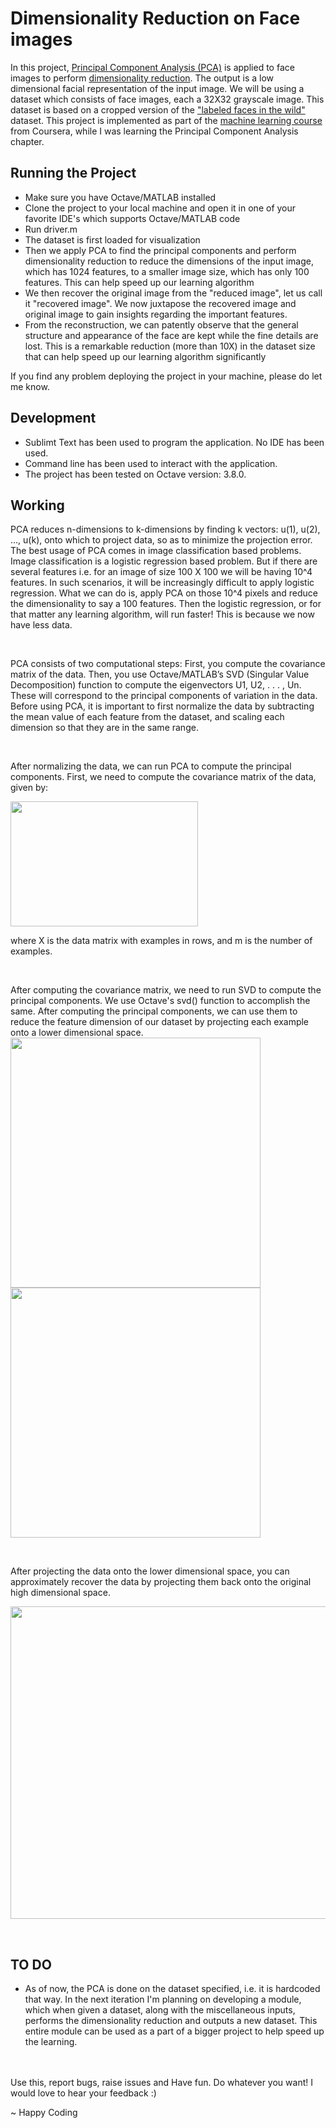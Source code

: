 # Dimensionality Reduction on Face images
In this project, <a href="https://en.wikipedia.org/wiki/Principal_component_analysis">Principal Component Analysis (PCA)</a> is applied to face images to perform <a href="https://en.wikipedia.org/wiki/Dimensionality_reduction">dimensionality reduction</a>. The output is a low dimensional facial representation of the input image. We will be using a dataset which consists of face images, each a 32X32 grayscale image. This dataset is based on a cropped version of the <a href="http://vis-www.cs.umass.edu/lfw/">"labeled faces in the wild"</a> dataset. This project is implemented as part of the <a href="https://github.com/adityachandupatla/ML_Coursera">machine learning course</a> from Coursera, while I was learning the Principal Component Analysis chapter.

<h2>Running the Project</h2>
<ul>
  <li>Make sure you have Octave/MATLAB installed</li>
  <li>Clone the project to your local machine and open it in one of your favorite IDE's which supports Octave/MATLAB code</li>
  <li>Run driver.m</li>
  <li>The dataset is first loaded for visualization</li>
  <li>Then we apply PCA to find the principal components and perform dimensionality reduction to reduce the dimensions of the input image, which has 1024 features, to a smaller image size, which has only 100 features. This can help speed up our learning algorithm</li>
  <li>We then recover the original image from the "reduced image", let us call it "recovered image". We now juxtapose the recovered image and original image to gain insights regarding the important features.</li>
  <li>From the reconstruction, we can patently observe that the general structure and appearance of the face are kept while the fine details are lost. This is a remarkable reduction (more than 10X) in the dataset size that can help speed up our learning algorithm significantly</li>
</ul>

If you find any problem deploying the project in your machine, please do let me know.

<h2>Development</h2>
<ul>
  <li>Sublimt Text has been used to program the application. No IDE has been used.</li>
  <li>Command line has been used to interact with the application.</li>
  <li>The project has been tested on Octave version: 3.8.0.</li>
</ul>

<h2>Working</h2>
<p>PCA reduces n-dimensions to k-dimensions by finding k vectors: u(1), u(2), ..., u(k), onto which to project data, so as to minimize the projection error. The best usage of PCA comes in image classification based problems. Image classification is a logistic regression based problem. But if there are several features i.e. for an image of size 100 X 100 we will be having 10^4 features. In such scenarios, it will be increasingly difficult to apply logistic regression. What we can do is, apply PCA on those 10^4 pixels and reduce the dimensionality to say a 100 features. Then the logistic regression, or for that matter any learning algorithm, will run faster! This is because we now have less data.</p><br/>
<p>PCA consists of two computational steps: First, you compute the covariance matrix of the data. Then, you use Octave/MATLAB’s SVD (Singular Value Decomposition) function to compute the eigenvectors U1, U2, . . . , Un. These will correspond to the principal components of variation in the data. Before using PCA, it is important to first normalize the data by subtracting the mean value of each feature from the dataset, and scaling each dimension so that they are in the same range.</p><br/>
<p>After normalizing the data, we can run PCA to compute the principal components. First, we need to compute the covariance matrix of the data, given by:</p>
<img src="https://github.com/adityachandupatla/dimensionality_reduction/blob/master/images/covariance_matrix.png" width="300" height="200" />
<p>where X is the data matrix with examples in rows, and m is the number of examples.</p><br/>
<p>After computing the covariance matrix, we need to run SVD to compute the principal components. We use Octave's svd() function to accomplish the same. After computing the principal components, we can use them to reduce the feature dimension of our dataset by projecting each example onto a lower dimensional space.

<img src="https://github.com/adityachandupatla/dimensionality_reduction/blob/master/images/sample_image.png" width="400" height="400" />

<img src="https://github.com/adityachandupatla/dimensionality_reduction/blob/master/images/top_eigen_vectors.png" width="400" height="400" />
</p><br/>
<p>After projecting the data onto the lower dimensional space, you can approximately recover the data by projecting them back onto the original high dimensional space.

<img src="https://github.com/adityachandupatla/dimensionality_reduction/blob/master/images/reconstruction.png" width="800" height="500" /></p><br/>

<h2>TO DO</h2>
<ul>
  <li>As of now, the PCA is done on the dataset specified, i.e. it is hardcoded that way. In the next iteration I'm planning on developing a module, which when given a dataset, along with the miscellaneous inputs, performs the dimensionality reduction and outputs a new dataset. This entire module can be used as a part of a bigger project to help speed up the learning.</li>
</ul>
<br/><br/>
Use this, report bugs, raise issues and Have fun. Do whatever you want! I would love to hear your feedback :)

~ Happy Coding
